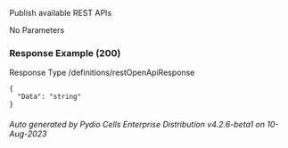 






 
Publish available REST APIs  


No Parameters



### Response Example (200)
Response Type /definitions/restOpenApiResponse

```
{
  "Data": "string"
}
```




###### Auto generated by Pydio Cells Enterprise Distribution v4.2.6-beta1 on 10-Aug-2023
